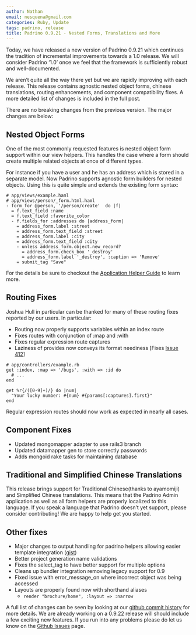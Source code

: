 ```yaml
---
author: Nathan
email: nesquena@gmail.com
categories: Ruby, Update
tags: padrino, release
title: Padrino 0.9.21 - Nested Forms, Translations and More
---
```


Today, we have released a new version of Padrino 0.9.21 which continues the tradition of incremental improvements towards a 1.0 release. We will consider Padrino ‘1.0’ once we feel that the framework is sufficiently robust and well-documented.

We aren’t quite all the way there yet but we are rapidly improving with each release. This release contains agnostic nested object forms, chinese translations, routing enhancements, and component compatibility fixes. A more detailed list of changes is included in the full post.

<break>

There are no breaking changes from the previous version. The major changes are below:

## Nested Object Forms

One of the most commonly requested features is nested object form support within our view helpers. This handles the case where a form should create multiple related objects at once of different types.

For instance if you have a user and he has an address which is stored in a separate model. Now Padrino supports agnostic form builders for nested objects. Using this is quite simple and extends the existing form syntax:

    # app/views/example.haml
    # app/views/person/_form.html.haml
    - form_for @person, '/person/create'  do |f|
      = f.text_field :name
      = f.text_field :favorite_color
      - f.fields_for :addresses do |address_form|
        = address_form.label :street
        = address_form.text_field :street
        = address_form.label :city
        = address_form.text_field :city
        - unless address_form.object.new_record?
          = address_form.check_box '_destroy'
          = address_form.label '_destroy', :caption => 'Remove'
        = submit_tag "Save"

For the details be sure to checkout the [Application Helper Guide](http://www.padrinorb.com/guides/application-helpers) to learn more.

## Routing Fixes

Joshua Hull in particular can be thanked for many of these routing fixes reported by our users. In particular:

-   Routing now properly supports variables within an index route
-   Fixes routes with conjunction of :map and :with
-   Fixes regular expression route captures
-   Laziness of provides now conveys its format neediness [Fixes [Issue 412](https://github.com/padrino/padrino-framework/issues/closed#issue/412)]

<!-- -->

    # app/controllers/example.rb
    get :index, :map => '/bugs', :with => :id do
      # ...
    end

    get %r{/([0-9]+)/} do |num|
      "Your lucky number: #{num} #{params[:captures].first}"
    end

Regular expression routes should now work as expected in nearly all cases.

## Component Fixes

-   Updated mongomapper adapter to use rails3 branch
-   Updated datamapper gen to store correctly passwords
-   Adds mongoid rake tasks for maintaining database

## Traditional and Simplified Chinese Translations

This release brings support for Traditional Chinese(thanks to ayamomiji) and Simplified Chinese translations. This means that the Padrino Admin application as well as all form helpers are properly localized to this language. If you speak a language that Padrino doesn’t yet support, please consider contributing! We are happy to help get you started.

## Other fixes

-   Major changes to output handling for padrino helpers allowing easier template integration ([gist](https://gist.github.com/829030))
-   Better project generation name validations
-   Fixes the select\_tag to have better support for multiple options
-   Cleans up bundler integration removing legacy support for 0.9
-   Fixed issue with error\_message\_on where incorrect object was being accessed
-   Layouts are properly found now with shorthand aliases
    -   `render "brochure/home", :layout => :narrow`

A full list of changes can be seen by looking at our [github commit history](https://github.com/padrino/padrino-framework/commits/master) for more details. We are already working on a 0.9.22 release will should include a few exciting new features. If you run into any problems please do let us know on the [Github Issues](https://github.com/padrino/padrino-framework/issues) page.
